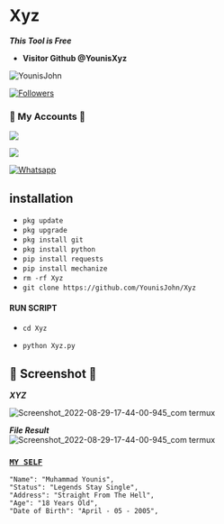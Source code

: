 # Xyz
 ___This Tool is Free___</br>
* **Visitor Github @YounisXyz**

![YounisJohn](https://komarev.com/ghpvc/?username=YounisXyz&color=blue)

<a href="https://github.com/YounisXyz/followers">

<img title="Followers" src="https://img.shields.io/github/followers/YounisXyz?label=Followers&color=red&style=flat-square"></a>

### 👤 My Accounts 👤

[![](https://img.shields.io/badge/Facebook-blue?logo=Facebook&logoColor=blue&labelColor=white)](https://www.facebook.com/noob.hackers)

[![](https://img.shields.io/badge/Messenger-red?logo=Messenger&logoColor=red&labelColor=black)](https://m.me/noob.hackers) <br>

[![Whatsapp](https://img.shields.io/badge/Whatsapp-Younis.john-deepgreen?style=flat-square&logo=whatsapp)](https://wa.me/+923404708884)

## <b>installation</b>

- `pkg update`
- `pkg upgrade`
- `pkg install git`
- `pkg install python`
- `pip install requests`
- `pip install mechanize`
- `rm -rf Xyz`
- `git clone https://github.com/YounisJohn/Xyz`

#### RUN SCRIPT

- `cd Xyz`

- `python Xyz.py`

## 📸 Screenshot 📸

 ___XYZ___</br>

![Screenshot_2022-08-29-17-44-00-945_com termux](https://github.com/YounisXyz/Xyz/blob/main/Screenshot_20230411-190957.jpg)

___File Result___</br>
![Screenshot_2022-08-29-17-44-00-945_com termux](https://github.com/YounisXyz/Xyz/blob/main/Screenshot_20230412-081841.jpg)

### [`MY SELF`](https://github.com/YounisJohn)
```
"Name": "Muhammad Younis",
"Status": "Legends Stay Single",
"Address": "Straight From The Hell",
"Age": "18 Years Old",
"Date of Birth": "April - 05 - 2005",
   
```








